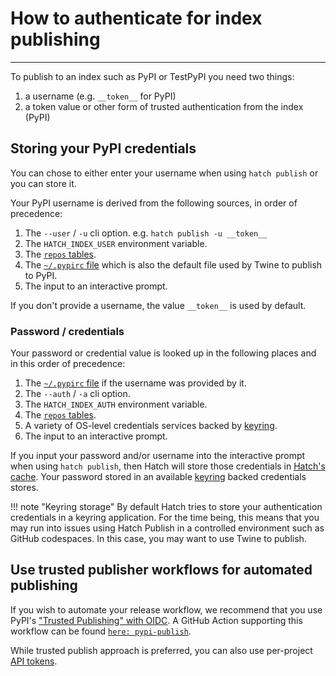# How to authenticate for index publishing

----

To publish to an index such as PyPI or TestPyPI you need two things:

1. a username (e.g. `__token__` for PyPI)
2. a token value or other form of trusted authentication from the index (PyPI)

## Storing your PyPI credentials 

You can chose to either enter your username when using `hatch publish` or you can store it.

Your PyPI username is derived from the following sources, in order of precedence:

1. The  `--user` / `-u` cli option. e.g. `hatch publish -u __token__`
2. The `HATCH_INDEX_USER` environment variable.
3. The [`repos` tables](../../plugins/publisher/package-index.md).
4. The [`~/.pypirc` file](https://packaging.python.org/en/latest/specifications/pypirc/) which is also the default file used by Twine to publish to PyPI.
5. The input to an interactive prompt.

If you don't provide a username, the value `__token__` is used by default.

### Password / credentials

Your password or credential value is looked up in the following places and in this order of precedence:

1. The [`~/.pypirc` file](https://packaging.python.org/en/latest/specifications/pypirc/)
   if the username was provided by it.
2. The `--auth` / `-a` cli option.
3. The `HATCH_INDEX_AUTH` environment variable.
4. The [`repos` tables](../../plugins/publisher/package-index.md).
5. A variety of OS-level credentials services backed by [keyring](https://github.com/jaraco/keyring).
6. The input to an interactive prompt.

If you input your password and/or username into the interactive prompt when using `hatch publish`, then Hatch will store those credentials in
[Hatch's cache](../../config/hatch.md#cache). Your password stored in an available
[keyring](https://github.com/jaraco/keyring) backed credentials stores.

!!! note "Keyring storage"
    By default Hatch tries to store your authentication credentials in a keyring application. For the time being, this means that you may run into issues using Hatch Publish in a controlled environment such as GitHub codespaces. In this case, you may want to use Twine to publish. 

## Use trusted publisher workflows for automated publishing
 
If you wish to automate your release workflow, we recommend that you use PyPI's ["Trusted Publishing" with OIDC](https://docs.pypi.org/trusted-publishers/). A GitHub Action supporting this workflow can be found 
[`here: pypi-publish`](https://github.com/pypa/gh-action-pypi-publish). 

While trusted publish approach is preferred, you can also use per-project [API tokens](https://pypi.org/help/#apitoken).
